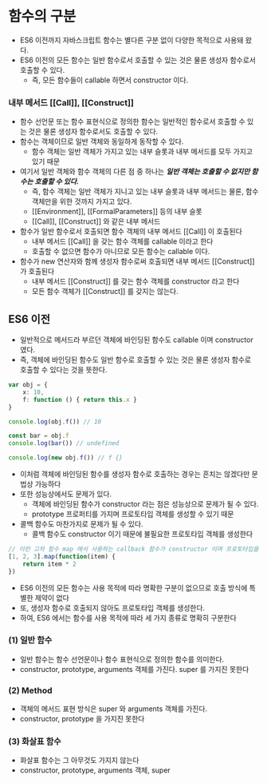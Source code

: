 # 함수의 구분
- ES6 이전까지 자바스크립트 함수는 별다른 구분 없이 다양한 목적으로 사용돼 왔다.
- ES6 이전의 모든 함수는 일반 함수로서 호출할 수 있는 것은 물론 생성자 함수로서 호출할 수 있다.
  - 즉, 모든 함수들이 callable 하면서 constructor 이다.
### 내부 메서드 [[Call]], [[Construct]]
- 함수 선언문 또는 함수 표현식으로 정의한 함수는 일반적인 함수로서 호출할 수 있는 것은 물론 생성자 함수로서도 호출할 수 있다.
- 함수는 객체이므로 일반 객체와 동일하게 동작할 수 있다.
  - 함수 객체는 일반 객체가 가지고 있는 내부 슬롯과 내부 메서드를 모두 가지고 있기 때문
- 여기서 일반 객체와 함수 객체의 다른 점 중 하나는 <b>*일반 객체는 호출할 수 없지만 함수는 호출할 수 있다.*</b>
  - 즉, 함수 객체는 일반 객체가 지니고 있는 내부 슬롯과 내부 메서드는 물론, 함수 객체만을 위한 것까지 가지고 있다.
  - [[Environment]], [[FormalParameters]] 등의 내부 슬롯
  - [[Call]], [[Construct]] 와 같은 내부 메서드
- 함수가 일반 함수로서 호출되면 함수 객체의 내부 메서드 [[Call]] 이 호출된다
  - 내부 메서드 [[Call]] 을 갖는 함수 객체를 callable 이라고 한다
  - 호출할 수 없으면 함수가 아니므로 모든 함수는 callable 이다.
- 함수가 new 연산자와 함께 생성자 함수로써 호출되면 내부 메서드 [[Construct]] 가 호출된다
  - 내부 메서드 [[Construct]] 를 갖는 함수 객체를 constructor 라고 한다
  - 모든 함수 객체가 [[Construct]] 를 갖지는 않는다.

## ES6 이전
- 일반적으로 메서드라 부르던 객체에 바인딩된 함수도 callable 이며 constructor 였다.
- 즉, 객체에 바인딩된 함수도 일반 함수로 호출할 수 있는 것은 물론 생성자 함수로 호출할 수 있다는 것을 뜻한다.

```typescript jsx
var obj = {
	x: 10,
	f: function () { return this.x }
}

console.log(obj.f()) // 10

const bar = obj.f
console.log(bar()) // undefined

console.log(new obj.f()) // f {}
```
- 이처럼 객체에 바인딩된 함수를 생성자 함수로 호출하는 경우는 흔치는 않겠다만 문법상 가능하다
- 또한 성능상에서도 문제가 있다.
  - 객체에 바인딩된 함수가 constructor 라는 점은 성능상으로 문제가 될 수 있다.
  - prototype 프로퍼티를 가지며 프로토타입 객체를 생성할 수 있기 때문
- 콜백 함수도 마찬가지로 문제가 될 수 있다.
  - 콜백 함수도 constructor 이기 때문에 불필요한 프로토타입 객체를 생성한다
```typescript jsx
// 이런 고차 함수 map 에서 사용하는 callback 함수가 constructor 이며 프로토타입을 생성해버린다.
[1, 2, 3].map(function(item) {
	return item * 2
})
```
- ES6 이전의 모든 함수는 사용 목적에 따라 명확한 구분이 없으므로 호출 방식에 특별한 제약이 없다
- 또, 생성자 함수로 호출되지 않아도 프로토타입 객체를 생성한다.
- 하여, ES6 에서는 함수를 사용 목적에 따라 세 가지 종류로 명확히 구분한다
### (1) 일반 함수
- 일반 함수는 함수 선언문이나 함수 표현식으로 정의한 함수를 의미한다.
- constructor, prototype, arguments 객체를 가진다. super 를 가지진 못한다
### (2) Method
- 객체의 메서드 표현 방식은 super 와 arguments 객체를 가진다.
- constructor, prototype 을 가지진 못한다
### (3) 화살표 함수
- 화살표 함수는 그 아무것도 가지지 않는다
- constructor, prototype, arguments 객체, super 